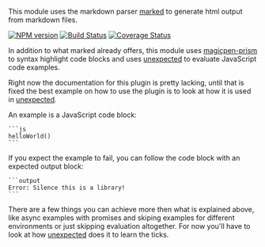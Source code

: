This module uses the markdown parser [marked](https://github.com/chjj/marked) to
generate html output from markdown files.

[![NPM version](https://img.shields.io/npm/v/unexpected-markdown.svg)](https://www.npmjs.com/package/unexpected-markdown)
[![Build Status](https://img.shields.io/travis/unexpectedjs/unexpected-markdown/master.svg)](https://travis-ci.org/unexpectedjs/unexpected-markdown)
[![Coverage Status](https://img.shields.io/coveralls/unexpectedjs/unexpected-markdown/master.svg)](https://coveralls.io/r/unexpectedjs/unexpected-markdown?branch=master)

In addition to what marked already offers, this module uses
[magicpen-prism](https://github.com/unexpectedjs/magicpen-prism) to syntax
highlight code blocks and uses [unexpected](http://unexpectedjs.github.io/) to
evaluate JavaScript code examples.

Right now the documentation for this plugin is pretty lacking, until
that is fixed the best example on how to use the plugin is to look at
how it is used in
[unexpected](https://github.com/unexpectedjs/unexpected/tree/master/site).

An example is a JavaScript code block:

    ```js
    helloWorld()
    ```

If you expect the example to fail, you can follow the code block with
an expected output block:

    ```output
    Error: Silence this is a library!
    ```

There are a few things you can achieve more then what is explained
above, like async examples with promises and skiping examples for
different environments or just skipping evaluation altogether. For now
you'll have to look at how
[unexpected](https://github.com/unexpectedjs/unexpected/tree/master/site)
does it to learn the ticks.
